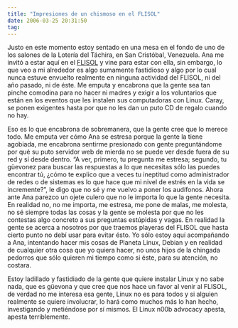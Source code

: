 ```yaml
---
title: "Impresiones de un chismoso en el FLISOL"
date: 2006-03-25 20:31:50
tag: 
---
```

<p>Justo en este momento estoy sentado en una mesa en el fondo de uno de los salones de la Lotería del Táchira, en San Cristóbal, Venezuela. Ana me invitó a estar aquí en el <a target="_blank" href="http://www.installfest.info">FLISOL</a> y vine para estar con ella, sin embargo, lo que veo a mi alrededor es algo sumamente fastidioso y algo por lo cual nunca estuve envuelto realmente en ninguna actividad del FLISOL, ni del año pasado, ni de éste. Me emputa y encabrona que la gente sea tan pinche comodina para no hacer ni madres y exigir a los voluntarios que están en los eventos que les instalen sus computadoras con Linux. Caray, se ponen exigentes hasta por que no les dan un puto CD de regalo cuando no hay.</p>

<p>Eso es lo que encabrona de sobremanera, que la gente cree que lo merece todo. Me emputa ver cómo Ana se estresa porque la gente la tiene agobiada, me encabrona sentirme presionado con gente preguntándome por qué su puto servidor web de mierda no se puede ver desde fuera de su red y sí desde dentro. &#8220;A ver, primero, tu pregunta me estresa; segundo, tu güevonez para buscar las respuestas a lo que necesitas sólo las puedes encontrar tú, ¿cómo te explico que a veces tu ineptitud como administrador de redes o de sistemas es lo que hace que mi nivel de estrés en la vida se incremente?&#8221;, le digo que no sé y me vuelvo a poner los audífonos. Ahora ante Ana parezco un ojete culero que no le importa lo que la gente necesita. En realidad no, no me importa, me estresa, me pone de malas, me molesta, no sé siempre todas las cosas y la gente se molesta por que no les contestas algo concreto a sus preguntas estúpidas y vagas. En realidad la gente se acerca a nosotros por que traemos playeras del FLISOL que hasta cierto punto no debí usar para evitar ésto. Yo sólo estoy aquí acompañando a Ana, intentando hacer mis cosas de Planeta Linux, Debian y en realidad de cualquier otra cosa que yo quiera hacer, no unos hijos de la chingada pedorros que sólo quieren mi tiempo como si éste, para su atención, no costara.</p>

<p>Estoy ladillado y fastidiado de la gente que quiere instalar Linux y no sabe nada, que es güevona y que cree que nos hace un favor al venir al FLISOL, de verdad no me interesa esa gente, Linux no es para todos y si alguien realmente se quiere involucrar, lo hará como muchos más lo han hecho, investigando y metiéndose por sí mismos. El Linux n00b advocacy apesta, apesta terriblemente.</p>
